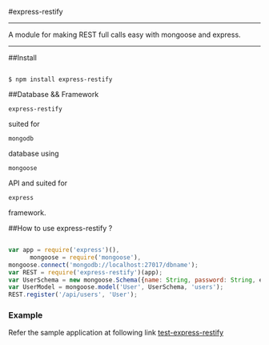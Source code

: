 #express-restify <hr>
A module for making REST full calls easy with mongoose and express.

***

##Install

```

$ npm install express-restify
```

##Database && Framework

```
express-restify
```   
suited for 

```
mongodb
```
database using 

```
mongoose
```

API and suited for 

```
express
```

framework.

##How to use express-restify ?

```js

var app = require('express')(),
      mongoose = require('mongoose'),
mongoose.connect('mongodb://localhost:27017/dbname');
var REST = require('express-restify')(app);
var UserSchema = new mongoose.Schema({name: String, password: String, etc,..});
var UserModel = mongoose.model('User', UserSchema, 'users');
REST.register('/api/users', 'User');
```
### Example
Refer the sample application at following link [test-express-restify](https://github.com/Dastagirireddy/test-express-restify)
